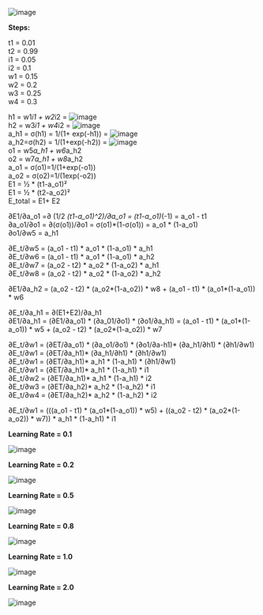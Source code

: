 											
							
											
											
											
											
											
											
											
											
											
											
											
![image](https://user-images.githubusercontent.com/83409496/118163080-2d3f6200-b43f-11eb-9018-42cabd2d8667.png)


<b>Steps: </b><br/>

t1 = 0.01 <br/>
t2 = 0.99 <br/>
i1 = 0.05 <br/>
i2 = 0.1 <br/>
w1 = 0.15 <br/>
w2 = 0.2 <br/>
w3 = 0.25 <br/>
w4 = 0.3 <br/>

h1 = w1*i1 + w2*i2 = ![image](https://user-images.githubusercontent.com/83409496/118169416-8a8ae180-b446-11eb-8552-85e571fabe37.png) <br/>
h2 = w3*i1 + w4*i2 = ![image](https://user-images.githubusercontent.com/83409496/118169579-bc03ad00-b446-11eb-98f7-16ceb4c0d6a4.png) <br/>
a_h1 = σ(h1) = 1/(1+ exp(-h1)) = ![image](https://user-images.githubusercontent.com/83409496/118169686-da69a880-b446-11eb-85f1-31dae544d597.png) <br/>
a_h2=σ(h2) = 1/(1+exp(-h2)) = ![image](https://user-images.githubusercontent.com/83409496/118169765-f1a89600-b446-11eb-81f7-e1fd0520f7a7.png) <br/>
o1 = w5*a_h1 + w6*a_h2 <br/>
o2 = w7*a_h1 + w8*a_h2 <br/>
a_o1 = σ(o1)=1/(1+exp(-o1)) <br/>
a_o2 = σ(o2)=1/(1exp(-o2)) <br/>
E1 = ½ * (t1-a_o1)² <br/>
E1 = ½ * (t2-a_o2)² <br/>
E_total = E1+ E2 <br/>

∂E1/∂a_o1 =∂ (1/2 *(t1-a_o1)^2)/∂a_o1 = (t1-a_o1)*(-1) = a_o1 - t1 <br/>
∂a_o1/∂o1 = ∂(σ(o1))/∂o1 = σ(o1)*(1-σ(o1)) = a_o1 * (1-a_o1) <br/>
∂o1/∂w5 = a_h1 <br/>

∂E_t/∂w5 = (a_o1 - t1) * a_o1 * (1-a_o1) * a_h1 <br/>
∂E_t/∂w6 = (a_o1 - t1) * a_o1 * (1-a_o1) * a_h2 <br/>
∂E_t/∂w7 = (a_o2 - t2) * a_o2 * (1-a_o2) * a_h1 <br/>
∂E_t/∂w8 = (a_o2 - t2) * a_o2 * (1-a_o2) * a_h2 <br/>

∂E1/∂a_h2 = (a_o2 - t2) * (a_o2*(1-a_o2)) * w8 + (a_o1 - t1) * (a_o1*(1-a_o1)) * w6 <br/>

∂E_t/∂a_h1 = ∂(E1+E2)/∂a_h1 <br/>
∂E1/∂a_h1 = (∂E1/∂a_o1) * (∂a_01/∂o1) * (∂o1/∂a_h1) = (a_o1 - t1) * (a_o1*(1-a_o1)) * w5 + (a_o2 - t2) * (a_o2*(1-a_o2)) * w7 <br/>


∂E_t/∂w1 = (∂ET/∂a_o1) * (∂a_o1/∂o1) * (∂o1/∂a-h1)* (∂a_h1/∂h1) * (∂h1/∂w1) <br/>
∂E_t/∂w1 =  (∂ET/∂a_h1)* (∂a_h1/∂h1) * (∂h1/∂w1) <br/>
∂E_t/∂w1 =  (∂ET/∂a_h1)* a_h1 * (1-a_h1) * (∂h1/∂w1) <br/>
∂E_t/∂w1 =  (∂ET/∂a_h1)* a_h1 * (1-a_h1) * i1 <br/>
∂E_t/∂w2 =  (∂ET/∂a_h1)* a_h1 * (1-a_h1) * i2 <br/>
∂E_t/∂w3 =  (∂ET/∂a_h2)* a_h2 * (1-a_h2) * i1 <br/>
∂E_t/∂w4 =  (∂ET/∂a_h2)* a_h2 * (1-a_h2) * i2 <br/>

∂E_t/∂w1 = (((a_o1 - t1) * (a_o1*(1-a_o1)) * w5) + ((a_o2 - t2) * (a_o2*(1-a_o2)) * w7)) * a_h1 * (1-a_h1) * i1 <br/>


<b>Learning Rate = 0.1 </b> <br/>

![image](https://user-images.githubusercontent.com/83409496/118160794-632f1700-b43c-11eb-9b17-ac6fd725bc0e.png)


<b>Learning Rate = 0.2 </b> <br/>

![image](https://user-images.githubusercontent.com/83409496/118160833-73df8d00-b43c-11eb-89c5-b4b57d001cd9.png)


<b>Learning Rate = 0.5 </b> <br/>

![image](https://user-images.githubusercontent.com/83409496/118162727-b7d39180-b43e-11eb-8e35-46e1bcd420a7.png)


<b>Learning Rate = 0.8 </b> <br/>

![image](https://user-images.githubusercontent.com/83409496/118162892-ed787a80-b43e-11eb-91ce-8af2830e6633.png)


<b>Learning Rate = 1.0 </b> <br/>

![image](https://user-images.githubusercontent.com/83409496/118162937-f8cba600-b43e-11eb-82b3-c72fb30087c5.png)


<b>Learning Rate = 2.0 </b> <br/>

![image](https://user-images.githubusercontent.com/83409496/118160476-fae03580-b43b-11eb-9b4c-b7e9568529f5.png)
